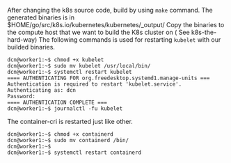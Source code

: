 After changing the k8s source code, build by using ```make``` command.
The generated binaries is in $HOME/go/src/k8s.io/kubernetes/kubernetes/_output/
Copy the binaries to the compute host that we want to build the K8s cluster on ( See k8s-the-hard-way)
The following commands is used for restarting ```kubelet``` with our builded binaries.

```
dcn@worker1:~$ chmod +x kubelet
dcn@worker1:~$ sudo mv kubelet /usr/local/bin/
dcn@worker1:~$ systemctl restart kubelet
==== AUTHENTICATING FOR org.freedesktop.systemd1.manage-units ===
Authentication is required to restart 'kubelet.service'.
Authenticating as: dcn
Password:
==== AUTHENTICATION COMPLETE ===
dcn@worker1:~$ journalctl -fu kubelet
```
The container-cri is restarted just like other.
```
dcn@worker1:~$ chmod +x containerd
dcn@worker1:~$ sudo mv containerd /bin/
dcn@worker1:~$
dcn@worker1:~$ systemctl restart containerd

